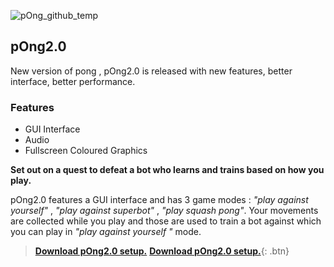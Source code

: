 ![pOng_github_temp](https://user-images.githubusercontent.com/70148119/121814819-a0cbcd80-cc90-11eb-8344-1a6786507497.png)

## pOng2.0
  New version of pong , pOng2.0 is released with new features, better interface, better performance.
  
### Features
  * GUI Interface
  * Audio 
  * Fullscreen Coloured Graphics
 
**Set out on a quest to defeat a bot who learns and trains based on how you play.**

pOng2.0 features a GUI interface and has 3 game modes : _"play against yourself"_ , _"play against superbot"_ , _"play squash pong"_.
Your movements are collected while you play and those are used to train a bot against which you can play in _"play against yourself "_ mode.

>[**Download pOng2.0 setup.**](https://github.com/EccentricX/pOng/releases/download/2.0/pOng_setup.exe)
[**Download pOng2.0 setup.**](https://github.com/EccentricX/pOng/releases/download/2.0/pOng_setup.exe){: .btn}
